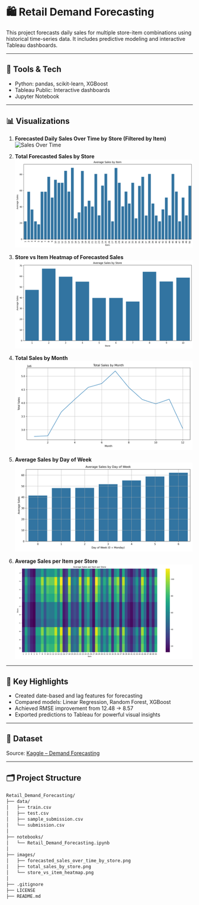 # 🛍️ Retail Demand Forecasting

This project forecasts daily sales for multiple store-item combinations using historical time-series data. It includes predictive modeling and interactive Tableau dashboards.

---

## 🔧 Tools & Tech
- Python: pandas, scikit-learn, XGBoost
- Tableau Public: Interactive dashboards
- Jupyter Notebook

---

## 📊 Visualizations

1. **Forecasted Daily Sales Over Time by Store (Filtered by Item)**  
   ![Sales Over Time](forecasted_sales_over_time_by_store.png)

2. **Total Forecasted Sales by Store**  
   ![Sales by Store](Images/total_sales_by_store.png)

3. **Store vs Item Heatmap of Forecasted Sales**  
   ![Heatmap](Images/store_vs_item_heatmap.png)

4. **Total Sales by Month**  
   ![Monthly Sales](Images/total_sales_by_month.png)

5. **Average Sales by Day of Week**  
   ![Sales by Weekday](Images/average_sales_by_day_of_week.png)

6. **Average Sales per Item per Store**  
   ![Store Item Heatmap](Images/avg_sales_per_item_per_store.png)



---

## 🧠 Key Highlights
- Created date-based and lag features for forecasting
- Compared models: Linear Regression, Random Forest, XGBoost
- Achieved RMSE improvement from 12.48 → 8.57
- Exported predictions to Tableau for powerful visual insights

---

## 📁 Dataset
Source: [Kaggle – Demand Forecasting](https://www.kaggle.com/competitions/demand-forecasting-kernels-only)

---

## 🗂 Project Structure

```
Retail_Demand_Forecasting/
├── data/
│   ├── train.csv
│   ├── test.csv
│   ├── sample_submission.csv
│   └── submission.csv
│
├── notebooks/
│   └── Retail_Demand_Forecasting.ipynb
│
├── images/
│   ├── forecasted_sales_over_time_by_store.png
│   ├── total_sales_by_store.png
│   └── store_vs_item_heatmap.png
│
├── .gitignore
├── LICENSE
├── README.md
```
